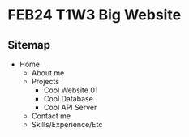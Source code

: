 # FEB24 T1W3 Big Website

## Sitemap

- Home
  - About me
  - Projects
    - Cool Website 01
    - Cool Database
    - Cool API Server
  - Contact me
  - Skills/Experience/Etc
